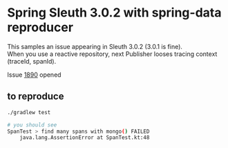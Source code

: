 # Spring Sleuth 3.0.2 with spring-data reproducer

This samples an issue appearing in Sleuth 3.0.2 (3.0.1 is fine).  
When you use a reactive repository, next Publisher looses tracing context (traceId, spanId).  

Issue [1890](https://github.com/spring-cloud/spring-cloud-sleuth/issues/1890) opened

## to reproduce

```bash
./gradlew test

# you should see
SpanTest > find many spans with mongo() FAILED
    java.lang.AssertionError at SpanTest.kt:48
```